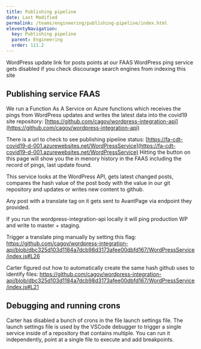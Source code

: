 ```yaml
---
title: Publishing pipeline
date: Last Modified 
permalink: /teams/engineering/publishing-pipeline/index.html
eleventyNavigation:
  key: Publishing pipeline
  parent: Engineering
  order: 111.2
---
```



WordPress update link for posts points at our FAAS
WordPress ping service gets disabled if you check discourage search engines from indexing this site

## Publishing service FAAS

We run a Function As A Service on Azure functions which receives the pings from WordPress updates and writes the latest data into the covid19 site repository: [https://github.com/cagov/wordpress-integration-api](https://github.com/cagov/wordpress-integration-api)

There is a url to check to see publishing pipeline status: [https://fa-cdt-covid19-d-001.azurewebsites.net/WordPressService](https://fa-cdt-covid19-d-001.azurewebsites.net/WordPressService) Hitting the button on this page will show you the in menory history in the FAAS including the record of pings, last update found.

This service looks at the WordPress API, gets latest changed posts, compares the hash value of the post body with the value in our git repository and updates or writes new content to github. 

Any post with a translate tag on it gets sent to AvantPage via endpoint they provided.

If you run the wordpress-integration-api locally it will ping production WP and write to master + staging.

Trigger a translate ping manually by setting this flag: https://github.com/cagov/wordpress-integration-api/blob/dbc325d103d1184a7dcb98d3173afee00dbfd167/WordPressService/index.js#L26

Carter figured out how to automatically create the same hash github uses to identify files: https://github.com/cagov/wordpress-integration-api/blob/dbc325d103d1184a7dcb98d3173afee00dbfd167/WordPressService/index.js#L21


## Debugging and running crons

Carter has disabled a bunch of crons in the file launch settings file. The launch settings file is used by the VSCode debugger to trigger a single service inside of a repository that contains multiple. You can run it independently, point at a single file to execute and add breakpoints.
